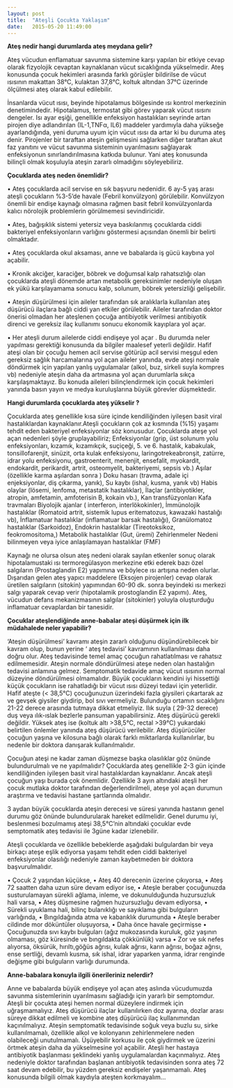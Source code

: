 ```yaml
---
layout: post
title:  "Ateşli Çocukta Yaklaşım"
date:   2015-05-20 11:49:00
---
```

__Ateş nedir hangi durumlarda ateş  meydana gelir?__

Ateş vücudun enflamatuar savunma sistemine karşı yapılan bir etkiye cevap olarak fizyolojik cevaptan kaynaklanan vücut sıcaklığında yükselmedir. Ateş konusunda çocuk hekimleri arasında farklı görüşler bildirilse de  vücut ısısının makattan 38°C, kulaktan 37,8°C, koltuk altından 37°C   üzerinde ölçülmesi ateş olarak kabul edilebilir. 

İnsanlarda vücut ısısı, beyinde hipotalamus bölgesinde ısı kontrol merkezinin denetimindedir.  Hipotalamus, termostat gibi görev yaparak vücut ısısını dengeler. Isı ayar eşiği, genellikle enfeksiyon hastalıkları seyrinde artan   pirojen diye adlandırılan (IL-1,TNFα, IL6) maddeler yardımıyla daha yükseğe ayarlandığında, yeni duruma uyum için vücut ısısı da artar ki bu duruma ateş denir. Pirojenler bir taraftan ateşin gelişmesini sağlarken diğer taraftan akut faz yanıtını ve vücut savunma sisteminin uyarılmasını sağlayarak enfeksiyonun sınırlandırılmasına katkıda bulunur. Yani  ateş konusunda bilinçli olmak koşuluyla ateşin zararlı olmadığını söyleyebiliriz.


**Çocuklarda ateş neden önemlidir?**

•	Ateş çocuklarda acil servise en sık başvuru nedenidir. 6 ay-5 yaş arası ateşli çocukların %3-5’de havale (Febril konvülzyon) görülebilir. Konvülzyon önemli bir endişe kaynağı olmasına rağmen basit febril konvülzyonlarda kalıcı nörolojik problemlerin görülmemesi sevindiricidir.

•	Ateş, bağışıklık sistemi yetersiz veya baskılanmış çocuklarda ciddi bakteriyel enfeksiyonların varlığını göstermesi açısından önemli bir belirti olmaktadır.

•	Ateş çocuklarda okul aksaması, anne ve babalarda iş gücü kaybına yol açabilir.

•	Kronik akciğer, karaciğer, böbrek ve doğumsal  kalp rahatsızlığı olan çocuklarda ateşli dönemde artan metabolik gereksinimler nedeniyle oluşan ek yükü karşılayamama sonucu kalp, solunum, böbrek yetersizliği gelişebilir.

•	Ateşin düşürülmesi için aileler tarafından sık aralıklarla kullanılan ateş düşürücü ilaçlara bağlı ciddi yan etkiler görülebilir. Aileler tarafından doktor önerisi olmadan her ateşlenen çocuğa antibiyotik verilmesi antibiyotik direnci ve gereksiz ilaç kullanımı sonucu ekonomik kayıplara yol açar.

•	Her ateşli durum ailelerde ciddi endişeye yol açar . Bu  durumda neler yapılması  gerektiği konusunda  da bilgiler maalesef   yeterli değildir. Hafif   ateşi olan bir çocuğu hemen acil servise götürüp acil servisi meşgul eden gereksiz sağlık harcamalarına yol açan aileler yanında, evde ateşi normale döndürmek için  yapılan yanlış uygulamalar (alkol, buz, sirkeli suyla kompres vb) nedeniyle ateşin daha da artmasına yol açan durumlarla sıkça karşılaşmaktayız. Bu konuda aileleri bilinçlendirmek için çocuk hekimleri yanında basın yayın ve medya kuruluşlarına büyük görevler düşmektedir.


**Hangi durumlarda çocuklarda ateş yükselir ?**

Çocuklarda ateş genellikle kısa süre içinde kendiliğinden iyileşen basit viral hastalıklardan kaynaklanır.Ateşli çocukların çok az kısmında (%15) yaşamı tehdit eden bakteriyel enfeksiyonlar söz konusudur. 
Çocuklarda ateşe yol açan nedenleri şöyle gruplayabiliriz;
Enfeksiyonlar (grip, üst solunum yolu enfeksiyonları, kızamık, kızamıkçık, suçiçeği, 5. ve 6. hastalık, kabakulak, tonsillofarenjit, sinüzit, orta kulak enfeksiyonu, laringotrekeabronşit, zatürre, idrar yolu  enfeksiyonu,  gastroenterit, menenjit, ensefalit, myokardit, endokardit, perikardit,  artrit, osteomyelit, bakteriyemi, sepsis vb.)
Aşılar (özellikle karma aşılardan sonra )
Doku hasarı (travma, adale içi enjeksiyonlar, diş çıkarma, yanık), 
Su kaybı (ishal, kusma, yanık vb)
Habis olaylar (lösemi, lenfoma, metastatik hastalıklar),
İlaçlar (antibiyotikler, atropin, amfetamin, amfoterisin B, kokain vb.), 
Kan transfüzyonları 
Kafa travmaları
Biyolojik ajanlar ( interferon, interlökokinler), 
İmmünolojik hastalıklar (Romatoid artrit, sistemik lupus eritematozus, kawazaki hastalığı vb), 
İnflamatuar hastalıklar (inflamatuar barsak hastalığı),
Granülomatoz hastalıklar (Sarkoidoz), 
Endokrin hastalıklar (Tireotoksikoz, feokromositoma,)
Metabolik hastalıklar (Gut, üremi) 
Zehirlenmeler
Nedeni bilinmeyen veya iyice anlaşılamayan hastalıklar (FMF) 

Kaynağı ne olursa olsun ateş nedeni olarak sayılan etkenler sonuç olarak hipotalamustaki ısı termoregülasyon merkezine etki ederek bazı özel salgıların (Prostaglandin E2) yapımına ve böylece ısı artışına neden olurlar. Dışarıdan gelen ateş yapıcı maddelere (Eksojen pirojenler)  cevap olarak üretilen salgıların (sitokin) yapımından 60-90 dk. sonra beyindeki ısı merkezi salgı yaparak cevap verir (hipotalamik prostoglandin E2 yapımı). Ateş, vücudun defans mekanizmasının salgılar (sitokinler) yoluyla oluşturduğu inflamatuar cevaplardan bir tanesidir. 


**Çocuklar ateşlendiğinde anne-babalar ateşi düşürmek için ilk müdahalede neler yapabilir?**

‘Ateşin düşürülmesi’ kavramı ateşin zararlı olduğunu düşündürebilecek bir kavram olup, bunun yerine ‘ ateş tedavisi’ kavramının kullanılması daha doğru olur. Ateş tedavisinde temel amaç çocuğun rahatlatılması ve rahatsız edilmemesidir. Ateşin normale döndürülmesi  ateşe neden olan hastalığın tedavisi anlamına gelmez. Semptomatik tedavide amaç vücut ısısının normal düzeyine döndürülmesi olmamalıdır. Büyük çocukların kendini iyi hissettiği küçük çocukların ise rahatladığı bir vücut ısısı düzeyi tedavi için yeterlidir.
Hafif ateşte (< 38,5°C) çocuğunuzun üzerindeki fazla giysileri çıkartarak az ve gevşek giysiler giydirip, bol sıvı vermeliyiz. Bulunduğu ortamın sıcaklığını 21-22 derece arasında tutmaya dikkat etmeliyiz. Ilık suyla ( 29-32 derece) duş veya ılık-ıslak bezlerle pansuman yapabilirsiniz. Ateş düşürücü  gerekli değildir.
Yüksek ateş ise (koltuk altı >38,5°C, rectal >39°C) yukardaki belirtilen önlemler yanında ateş düşürücü verilebilir. Ateş düşürücüler çocuğun yaşına ve kilosuna bağlı olarak farklı miktarlarda kullanılırlar, bu nedenle bir doktora danışarak kullanılmalıdır.



Çocuğun ateşi ne kadar zaman düşmezse başka olasılıklar göz önünde bulundurulmalı ve ne yapılmalıdır? 
Çocuklarda ateş genellikle 2-3 gün içinde kendiliğinden iyileşen basit viral hastalıklardan kaynaklanır. Ancak ateşli çocuğun yaşı burada çok önemlidir. Özellikle  3 ayın altındaki  ateşli her çocuk mutlaka doktor tarafından değerlendirilmeli, ateşe yol açan durumun araştırma ve tedavisi hastane şartlarında olmalıdır.

3 aydan büyük çocuklarda ateşin derecesi ve süresi yanında  hastanın genel durumu göz önünde bulundurularak hareket edilmelidir. Genel durumu iyi,  beslenmesi bozulmamış ateşi 38,5°C’nin altındaki çocuklar evde semptomatik ateş tedavisi ile 3güne kadar izlenebilir. 

Ateşli çocuklarda ve özellikle bebeklerde aşağıdaki bulgulardan bir veya birkaçı ateşe eşlik ediyorsa yaşamı tehdit eden ciddi bakteriyel enfeksiyonlar olasılığı nedeniyle  zaman kaybetmeden bir doktora başvurulmalıdır.

•	Çocuk 2 yaşından küçükse, 
•	Ateş 40 derecenin üzerine çıkıyorsa,
•	Ateş 72 saatten daha uzun süre devam ediyor ise, 
•	Ateşle beraber çocuğunuzda susturulamayan sürekli ağlama, inleme, ve dokunulduğunda huzursuzluk hali varsa, 
•	Ateş düşmesine rağmen huzursuzluğu devam ediyorsa, 
•	Sürekli uyuklama hali, bilinç bulanıklığı ve sayıklama gibi bulguların varlığında, 
•	Bıngıldağında atma ve kabarıklık durumunda
•	Ateşle beraber cildinde mor döküntüler oluşuyorsa,
•	Daha önce havale geçirmişse
•	Çocuğunuzda sıvı kaybı bulguları (ağız mukozasında kuruluk, göz yaşının olmaması, göz küresinde ve bıngıldakta çökkünlük) varsa
•	 Zor  ve sık nefes alıyorsa, öksürük, hırıltı,göğüs ağrısı, kulak ağrısı, karın ağrısı, boğaz ağrısı, ense sertliği, devamlı kusma, sık ishal, idrar yaparken yanma, idrar renginde değişme gibi bulguların varlığı durumunda.

**Anne-babalara konuyla ilgili önerileriniz nelerdir?**
 
Anne ve babalarda büyük endişeye yol açan  ateş aslında vücudumuzda savunma sistemlerinin uyarılmasını sağladığı için yararlı bir semptomdur. Ateşli bir çocukta ateşi  hemen normal düzeylere indirmek için uğraşmamalıyız. Ateş düşürücü ilaçlar kullanılırken doz ayarına, dozlar arası süreye dikkat edilmeli ve kombine ateş düşürücü ilaç kullanımından kaçınılmalıyız. Ateşin semptomatik tedavisinde soğuk veya buzlu su, sirke kullanılmamalı, özellikle alkol ve kolonyanın zehirlenmelere neden olabileceği unutulmamalı. Üşüyebilir korkusu ile çok giydirmek ve üzerini örtmek ateşin daha da yükselmesine yol açabilir. Ateşli her hastaya antibiyotik başlanması  şeklindeki yanlış uygulamalardan kaçınmalıyız.  Ateş nedeniyle doktor tarafından başlanan antibiyotik tedavisinden sonra ateş 72 saat devam edebilir, bu  yüzden gereksiz endişeler yaşanmamalı. Ateş konusunda bilgili olmak kaydıyla ateşten korkmayalım…

